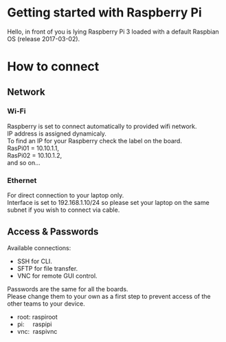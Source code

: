 # Getting started with Raspberry Pi
Hello, in front of you is lying Raspberry Pi 3 loaded with a default Raspbian OS (release 2017-03-02).

# How to connect
## Network
### Wi-Fi
Raspberry is set to connect automatically to provided wifi network. <BR>
IP address is assigned dynamicaly.<BR>
To find an IP for your Raspberry check the label on the board.<BR>
RasPi01 = 10.10.1.1,<BR>
RasPi02 = 10.10.1.2,<BR>
and so on...<BR>
### Ethernet
For direct connection to your laptop only.<BR>
Interface is set to 192.168.1.10/24 so please set your laptop on the same subnet if you wish to connect via cable.
## Access & Passwords
Available connections:
 * SSH for CLI.
 * SFTP for file transfer.
 * VNC for remote GUI control.

Passwords are the same for all the boards.<BR>
Please change them to your own as a first step to prevent access of the other teams to your device.

 * root:&nbsp;raspiroot
 * pi:&nbsp;&nbsp;&nbsp;&nbsp;&nbsp;raspipi
 * vnc:&nbsp;&nbsp;raspivnc

